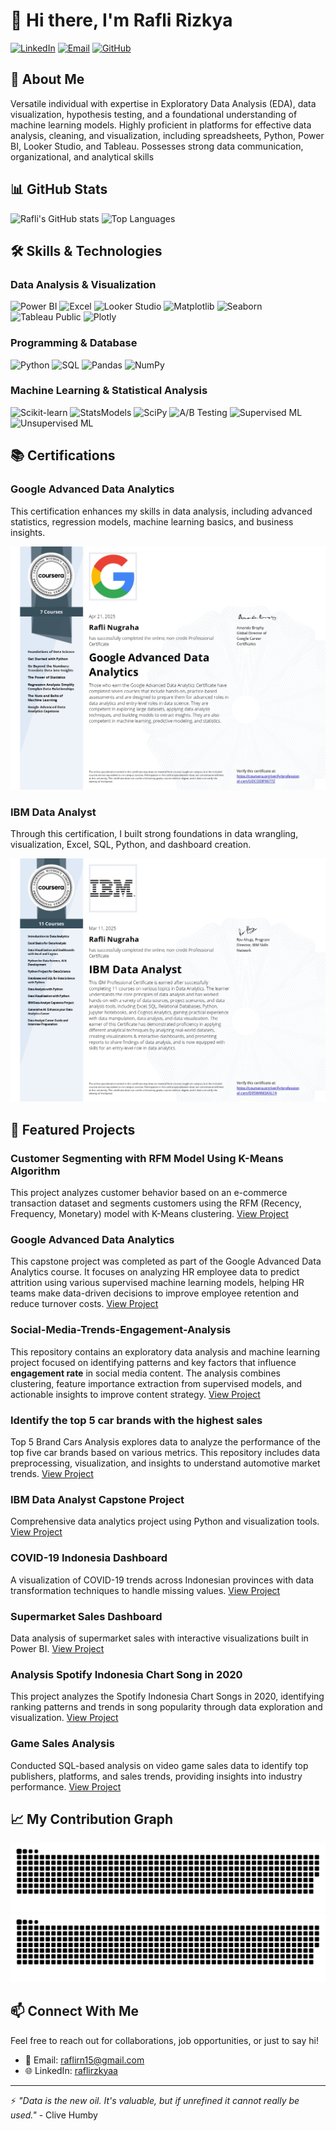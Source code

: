 # 👋 Hi there, I'm Rafli Rizkya

[![LinkedIn](https://img.shields.io/badge/LinkedIn-0077B5?style=for-the-badge&logo=linkedin&logoColor=white)](https://www.linkedin.com/in/raflirzkyaa/)
[![Email](https://img.shields.io/badge/Email-D14836?style=for-the-badge&logo=gmail&logoColor=white)](mailto:raflirn15@gmail.com)
[![GitHub](https://img.shields.io/badge/GitHub-181717?style=for-the-badge&logo=github&logoColor=white)](https://github.com/RafliRizkya)

## 💼 About Me
Versatile individual with expertise in Exploratory Data Analysis (EDA), data visualization, hypothesis testing, and a foundational understanding of machine learning models. Highly proficient in platforms for effective data analysis, cleaning, and visualization, including spreadsheets, Python, Power BI, Looker Studio, and Tableau. Possesses strong data communication, organizational, and analytical skills

## 📊 GitHub Stats
![Rafli's GitHub stats](https://github-readme-stats.vercel.app/api?username=RafliRizkya&show_icons=true&theme=tokyonight&include_all_commits=true&cache_seconds=1800)
![Top Languages](https://github-readme-stats.vercel.app/api/top-langs/?username=RafliRizkya&layout=compact&theme=tokyonight&langs_count=10)

## 🛠️ Skills & Technologies
### Data Analysis & Visualization
![Power BI](https://img.shields.io/badge/Power_BI-F2C811?style=for-the-badge&logo=powerbi&logoColor=black)
![Excel](https://img.shields.io/badge/Excel-217346?style=for-the-badge&logo=microsoft-excel&logoColor=white)
![Looker Studio](https://img.shields.io/badge/Looker_Studio-4285F4?style=for-the-badge&logo=google&logoColor=white)
![Matplotlib](https://img.shields.io/badge/Matplotlib-11557c?style=for-the-badge&logo=python&logoColor=white)
![Seaborn](https://img.shields.io/badge/Seaborn-3776AB?style=for-the-badge&logo=python&logoColor=white)
![Tableau Public](https://img.shields.io/badge/Tableau-E97627?style=for-the-badge&logo=tableau&logoColor=white)
![Plotly](https://img.shields.io/badge/Plotly-3F4F75?style=for-the-badge&logo=plotly&logoColor=white)

### Programming & Database
![Python](https://img.shields.io/badge/Python-3776AB?style=for-the-badge&logo=python&logoColor=white)
![SQL](https://img.shields.io/badge/SQL-4479A1?style=for-the-badge&logo=postgresql&logoColor=white)
![Pandas](https://img.shields.io/badge/Pandas-150458?style=for-the-badge&logo=pandas&logoColor=white)
![NumPy](https://img.shields.io/badge/NumPy-013243?style=for-the-badge&logo=numpy&logoColor=white)

### Machine Learning & Statistical Analysis
![Scikit-learn](https://img.shields.io/badge/Scikit_Learn-F7931E?style=for-the-badge&logo=scikit-learn&logoColor=white)
![StatsModels](https://img.shields.io/badge/StatsModels-4051B5?style=for-the-badge&logo=python&logoColor=white)
![SciPy](https://img.shields.io/badge/SciPy-8CAAE6?style=for-the-badge&logo=scipy&logoColor=white)
![A/B Testing](https://img.shields.io/badge/A/B_Testing-0078D4?style=for-the-badge&logo=ab-testing&logoColor=white)
![Supervised ML](https://img.shields.io/badge/Supervised_ML-00979D?style=for-the-badge&logo=python&logoColor=white)
![Unsupervised ML](https://img.shields.io/badge/Unsupervised_ML-3776AB?style=for-the-badge&logo=python&logoColor=white)

## 📚 Certifications

### Google Advanced Data Analytics
This certification enhances my skills in data analysis, including advanced statistics, regression models, machine learning basics, and business insights.

![Google Advanced Data Analytics](Google%20Advanced%20Data%20Analytics.jpg)

### IBM Data Analyst
Through this certification, I built strong foundations in data wrangling, visualization, Excel, SQL, Python, and dashboard creation.

![IBM Data Analyst](IBM%20Data%20Analyst.jpg)

## 🚀 Featured Projects

### Customer Segmenting with RFM Model Using K-Means Algorithm
This project analyzes customer behavior based on an e-commerce transaction dataset and segments customers using the RFM (Recency, Frequency, Monetary) model with K-Means clustering.
[View Project](https://github.com/RafliRizkya/Clustering-Customers-with-RFM-Model-Using-K-Means-Algorithm)

### Google Advanced Data Analytics
This capstone project was completed as part of the Google Advanced Data Analytics course. It focuses on analyzing HR employee data to predict attrition using various supervised machine learning models, helping HR teams make data-driven decisions to improve employee retention and reduce turnover costs.
[View Project](https://github.com/RafliRizkya/Google-Advanced-Data-Analytics-Capstone-Project)

### Social-Media-Trends-Engagement-Analysis
This repository contains an exploratory data analysis and machine learning project focused on identifying patterns and key factors that influence **engagement rate** in social media content. The analysis combines clustering, feature importance extraction from supervised models, and actionable insights to improve content strategy.
[View Project](https://github.com/RafliRizkya/Social-Media-Trends-Engagement-Analysis)

### Identify the top 5 car brands with the highest sales
Top 5 Brand Cars Analysis explores data to analyze the performance of the top five car brands based on various metrics. This repository includes data preprocessing, visualization, and insights to understand automotive market trends.
[View Project](https://github.com/RafliRizkya/Top-5-Car-Brands-Sales-2014-2015-)

### IBM Data Analyst Capstone Project
Comprehensive data analytics project using Python and visualization tools.
[View Project](https://github.com/RafliRizkya/IBM-Data-Analyst-Capstone-Project)

### COVID-19 Indonesia Dashboard
A visualization of COVID-19 trends across Indonesian provinces with data transformation techniques to handle missing values.
[View Project](https://github.com/RafliRizkya/Covid-19-Indonesia-Dashboard)

### Supermarket Sales Dashboard
Data analysis of supermarket sales with interactive visualizations built in Power BI.
[View Project](https://github.com/RafliRizkya/Supermarket-Sales-Dashboard)

### Analysis Spotify Indonesia Chart Song in 2020
This project analyzes the Spotify Indonesia Chart Songs in 2020, identifying ranking patterns and trends in song popularity through data exploration and visualization.
[View Project](https://github.com/RafliRizkya/Analysis-Spotify-Indonesia-Chart-Song-in-2020)

### Game Sales Analysis
Conducted SQL-based analysis on video game sales data to identify top publishers, platforms, and sales trends, providing insights into industry performance.
[View Project](https://github.com/RafliRizkya/Game-Sales-SQL-Analysis)

## 📈 My Contribution Graph
![GitHub Snake Light](https://github.com/RafliRizkya/RafliRizkya/blob/main/dist/github-snake.svg#gh-light-mode-only)
![GitHub Snake Dark](https://github.com/RafliRizkya/RafliRizkya/blob/main/dist/github-snake-dark.svg#gh-dark-mode-only)

## 📫 Connect With Me
Feel free to reach out for collaborations, job opportunities, or just to say hi!
- 📧 Email: raflirn15@gmail.com
- 🌐 LinkedIn: [raflirzkyaa](https://www.linkedin.com/in/raflirzkyaa/)

---
⚡ *"Data is the new oil. It's valuable, but if unrefined it cannot really be used."* - Clive Humby
